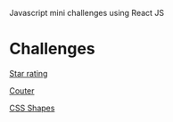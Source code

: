 Javascript mini challenges using React JS

# Challenges
[Star rating](https://rakeshnayak360.github.io/mini-challenges/#/star-rating)

[Couter](https://rakeshnayak360.github.io/mini-challenges/#/counter)

[CSS Shapes](https://rakeshnayak360.github.io/mini-challenges/#/css-shapes)
